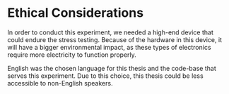 # Ethical Considerations

In order to conduct this experiment, we needed a high-end device that could endure the stress testing. Because of the hardware in this device, it will have a bigger environmental impact, as these types of electronics require more electricity to function properly.

English was the chosen language for this thesis and the code-base that serves this experiment. Due to this choice, this thesis could be less accessible to non-English speakers.